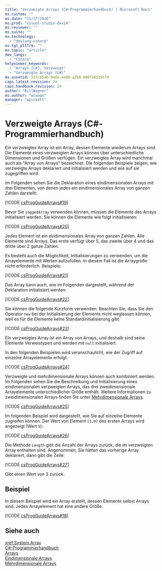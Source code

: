 ```yaml
---
title: "Verzweigte Arrays (C#-Programmierhandbuch) | Microsoft Docs"
ms.custom: ""
ms.date: "11/17/2016"
ms.prod: "visual-studio-dev14"
ms.reviewer: ""
ms.suite: ""
ms.technology: 
  - "devlang-csharp"
ms.tgt_pltfrm: ""
ms.topic: "article"
dev_langs: 
  - "CSharp"
helpviewer_keywords: 
  - "Arrays [C#], Verzweigt"
  - "Verzweigte Arrays [C#]"
ms.assetid: 537c65a6-0e0a-4a00-a2b8-086f38519c70
caps.latest.revision: 24
caps.handback.revision: 24
author: "BillWagner"
ms.author: "wiwagn"
manager: "wpickett"
---
```

# Verzweigte Arrays (C#-Programmierhandbuch)
Ein verzweigtes Array ist ein Array, dessen Elemente wiederum Arrays sind.  Die Elemente eines verzweigten Arrays können über unterschiedliche Dimensionen und Größen verfügen.  Ein verzweigtes Array wird manchmal auch als "Array von Arrays" bezeichnet. Die folgenden Beispiele zeigen, wie verzweigte Arrays deklariert und initialisiert werden und wie auf sie zugegriffen wird.  
  
 Im Folgenden sehen Sie die Deklaration eines eindimensionalen Arrays mit drei Elementen, von denen jedes ein eindimensionales Array von ganzen Zahlen darstellt:  
  
 [!CODE [csProgGuideArrays#19](../CodeSnippet/VS_Snippets_VBCSharp/csProgGuideArrays#19)]  
  
 Bevor Sie `jaggedArray` verwenden können, müssen die Elemente des Arrays initialisiert werden.  Sie können die Elemente wie folgt initialisieren:  
  
 [!CODE [csProgGuideArrays#20](../CodeSnippet/VS_Snippets_VBCSharp/csProgGuideArrays#20)]  
  
 Jedes Element ist ein eindimensionales Array von ganzen Zahlen.  Alle Elemente sind Arrays. Das erste verfügt über 5, das zweite über 4 und das dritte über 2 ganze Zahlen.  
  
 Es besteht auch die Möglichkeit, Initialisierungen zu verwenden, um die Arrayelemente mit Werten aufzufüllen. In diesem Fall ist die Arraygröße nicht erforderlich.  Beispiele:  
  
 [!CODE [csProgGuideArrays#21](../CodeSnippet/VS_Snippets_VBCSharp/csProgGuideArrays#21)]  
  
 Das Array kann auch, wie im Folgenden dargestellt, während der Deklaration initialisiert werden:  
  
 [!CODE [csProgGuideArrays#22](../CodeSnippet/VS_Snippets_VBCSharp/csProgGuideArrays#22)]  
  
 Sie können die folgende Kurzform verwenden.  Beachten Sie, dass Sie den Operator `new` bei der Initialisierung der Elemente nicht weglassen können, weil es für die Elemente keine Standardinitialisierung gibt:  
  
 [!CODE [csProgGuideArrays#23](../CodeSnippet/VS_Snippets_VBCSharp/csProgGuideArrays#23)]  
  
 Ein verzweigtes Array ist ein Array von Arrays, und deshalb sind seine Elemente Verweistypen und werden mit `null` initialisiert.  
  
 In den folgenden Beispielen wird veranschaulicht, wie der Zugriff auf einzelne Arrayelemente erfolgt:  
  
 [!CODE [csProgGuideArrays#24](../CodeSnippet/VS_Snippets_VBCSharp/csProgGuideArrays#24)]  
  
 Verzweigte und mehrdimensionale Arrays können auch kombiniert werden.  Im Folgenden sehen Sie die Beschreibung und Initialisierung eines eindimensionalen verzweigten Arrays, das drei zweidimensionale Arrayelemente unterschiedlicher Größe enthält.  Weitere Informationen zu zweidimensionalen Arrays finden Sie unter [Mehrdimensionale Arrays](../../../csharp/programming-guide/arrays/multidimensional-arrays.md).  
  
 [!CODE [csProgGuideArrays#25](../CodeSnippet/VS_Snippets_VBCSharp/csProgGuideArrays#25)]  
  
 Im folgenden Beispiel wird dargestellt, wie Sie auf einzelne Elemente zugreifen können. Der Wert von Element `[1,0]` des ersten Arrays wird angezeigt \(Wert `5`\):  
  
 [!CODE [csProgGuideArrays#26](../CodeSnippet/VS_Snippets_VBCSharp/csProgGuideArrays#26)]  
  
 Die Methode `Length` gibt die Anzahl der Arrays zurück, die im verzweigten Array enthalten sind.  Angenommen, Sie hätten das vorherige Array deklariert, dann gibt die Zeile:  
  
 [!CODE [csProgGuideArrays#27](../CodeSnippet/VS_Snippets_VBCSharp/csProgGuideArrays#27)]  
  
 Gibt einen Wert von 3 zurück.  
  
## Beispiel  
 In diesem Beispiel wird ein Array erstellt, dessen Elemente selbst Arrays sind.  Jedes Arrayelement hat eine andere Größe.  
  
 [!CODE [csProgGuideArrays#18](../CodeSnippet/VS_Snippets_VBCSharp/csProgGuideArrays#18)]  
  
## Siehe auch  
 <xref:System.Array>   
 [C\#\-Programmierhandbuch](../../../csharp/programming-guide/index.md)   
 [Arrays](../../../csharp/programming-guide/arrays/index.md)   
 [Eindimensionale Arrays](../../../csharp/programming-guide/arrays/single-dimensional-arrays.md)   
 [Mehrdimensionale Arrays](../../../csharp/programming-guide/arrays/multidimensional-arrays.md)